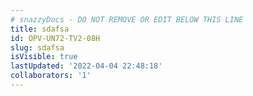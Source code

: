 ```yaml
---
# snazzyDocs - DO NOT REMOVE OR EDIT BELOW THIS LINE
title: sdafsa
id: OPV-UN72-TV2-08H
slug: sdafsa
isVisible: true
lastUpdated: '2022-04-04 22:48:18'
collaborators: '1'
---
```

